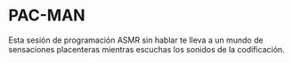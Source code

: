 # PAC-MAN
Esta sesión de programación ASMR sin hablar te lleva a un mundo de sensaciones placenteras mientras escuchas los sonidos de la codificación. 
